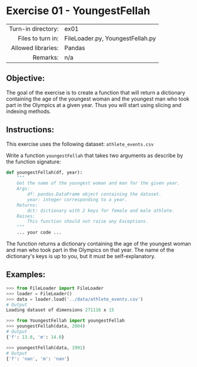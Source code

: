 # Exercise 01 - YoungestFellah

|                         |                    |
| -----------------------:| ------------------ |
|   Turn-in directory:    |  ex01              |
|   Files to turn in:     |  FileLoader.py, YoungestFellah.py |
|   Allowed libraries:    |  Pandas            |
|   Remarks:              |  n/a               |

## Objective:
The goal of the exercise is to create a function that will return a dictionary containing the age of the youngest woman and the youngest man who took part in the Olympics at a given year. Thus you will start using slicing and indexing methods.


## Instructions:
This exercise uses the following dataset: `athlete_events.csv`

Write a function `youngestFellah` that takes two arguments as describe by the function signature:
```python
def youngestFellah(df, year):
	"""
	Get the name of the youngest woman and man for the given year.
	Args:
		df: pandas.DataFrame object containing the dataset.
		year: integer corresponding to a year.
	Returns:
		dct: dictionary with 2 keys for female and male athlete.
	Raises:
		This function should not raise any Exceptions.
    """
	... your code ...
```

The function returns a dictionary containing the age of the youngest woman and man who took part in the Olympics on that year. The name of the dictionary's keys is up to you, but it must be self-explanatory.

## Examples:

```python
>>> from FileLoader import FileLoader
>>> loader = FileLoader()
>>> data = loader.load('../data/athlete_events.csv')
# Output
Loading dataset of dimensions 271116 x 15

>>> from YoungestFellah import youngestFellah
>>> youngestFellah(data, 2004)
# Output
{'f': 13.0, 'm': 14.0}

>>> youngestFellah(data, 1991)
# Output
{'f': 'nan', 'm': 'nan'}
```

